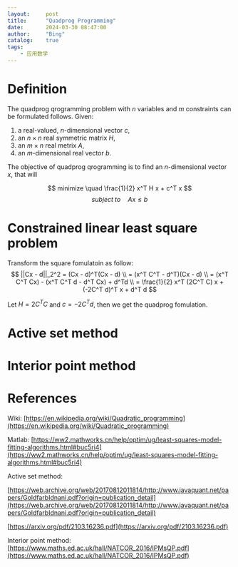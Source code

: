 ```yaml
---
layout:     post
title:      "Quadprog Programming"
date:       2024-03-30 08:47:00
author:     "Bing"
catalog:    true
tags:
    - 应用数学
---
```


# Definition
The quadprog qrogramming problem with $n$ variables and $m$ constraints can be formulated follows. Given:
1. a real-valued, $n$-dimensional vector $c$,
2. an $n \times n$ real symmetric matrix $H$,
3. an $m \times n$ real metrix $A$,
4. an $m$-dimensional real vector $b$.

The objective of quadprog qrogramming is to find an $n$-dimensional vector $x$, that will

$$
   minimize \quad \frac{1}{2} x^T H x + c^T x
$$
$$
    subject \; to \quad Ax \leq b
$$

# Constrained linear least square problem
Transform the square fomulatoin as follow:
$$
    ||Cx - d||_2^2 = (Cx - d)^T(Cx - d) \\
    = (x^T C^T - d^T)(Cx - d) \\
    = (x^T C^T Cx) - (x^T C^T d - d^T Cx) + d^Td \\
    = \frac{1}{2} x^T (2C^T C) x + (-2C^T d)^T x + d^T d
$$

Let $H = 2C^T C$ and $c = -2C^T d$, then we get the quadprog fomulation.

# Active set method

# Interior point method

# References
Wiki: [https://en.wikipedia.org/wiki/Quadratic_programming](https://en.wikipedia.org/wiki/Quadratic_programming)

Matlab: [https://ww2.mathworks.cn/help/optim/ug/least-squares-model-fitting-algorithms.html#buc5ri4](https://ww2.mathworks.cn/help/optim/ug/least-squares-model-fitting-algorithms.html#buc5ri4)

Active set method: 

[https://web.archive.org/web/20170812011814/http://www.javaquant.net/papers/GoldfarbIdnani.pdf?origin=publication_detail](https://web.archive.org/web/20170812011814/http://www.javaquant.net/papers/GoldfarbIdnani.pdf?origin=publication_detail)

[https://arxiv.org/pdf/2103.16236.pdf](https://arxiv.org/pdf/2103.16236.pdf)

Interior point method: [https://www.maths.ed.ac.uk/hall/NATCOR_2016/IPMsQP.pdf](https://www.maths.ed.ac.uk/hall/NATCOR_2016/IPMsQP.pdf)